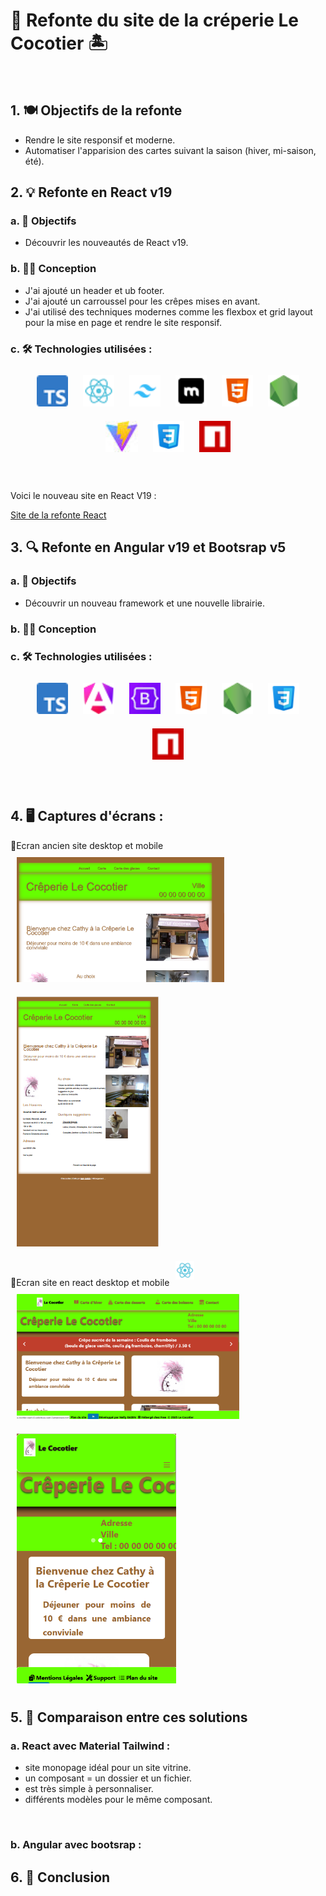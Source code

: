 # 🌴 Refonte du site de la créperie Le Cocotier 🏝️
<br />

## 1. 🍽️ Objectifs de la refonte

- Rendre le site responsif et moderne.<br />
- Automatiser l'apparision des cartes suivant la saison (hiver, mi-saison, été).


## 2. 💡 Refonte en React v19

### a. 🔭 Objectifs

- Découvrir les nouveautés de React v19.


### b. 👩‍💻 Conception

- J'ai ajouté un header et ub footer.
- J'ai ajouté un carroussel pour les crêpes mises en avant.
- J'ai utilisé des techniques modernes comme les flexbox et grid layout pour la mise en page et rendre le site responsif.

### c. 🛠️ Technologies utilisées : 
<div align="center"> 
<a href="https://www.typescriptlang.org/" target="_blank"><img style="margin: 10px" src="images/typescript.png" alt="TypeScript" title="TypeScript" height="50" /></a>
<a href="https://reactjs.org/" target="_blank"><img style="margin: 10px" src="images/react.png" alt="React" title="React" height="50" /></a>
<a href="https://www.tailwindcss.com/" target="_blank"><img style="margin: 10px" src="images/tailwindcss.png" alt="Tailwind CSS" title="Tailwind CSS" height="50" /></a>
<a href="https://www.material-tailwind.com/" target="_blank"><img style="margin: 10px" src="images/material-tailwind.png" alt="Materiel Tailwind" title="Materiel Tailwind" height="50" /></a>
<a href="https://en.wikipedia.org/wiki/HTML5" target="_blank"><img style="margin: 10px" src="images/html5.png" alt="HTML5" title="HTML5" height="50" /></a> 
<a href="https://nodejs.org/" target="_blank"><img style="margin: 10px" src="images/nodejs.png" alt="Node.js" title="Node.js" height="50" /></a>
<a href="https://vite.dev/" target="_blank"><img style="margin: 10px" src="images/vite.jpg" alt="Vite" title="Vite" height="50" /></a>
<a href="https://www.w3schools.com/css/" target="_blank"><img style="margin: 10px" src="images/css3.png" alt="CSS3" title="CSS3" height="50" /></a>
<a href="https://www.npmjs.com" target="_blank"><img style="margin: 10px" src="images/npm.png" alt="npm" height="50" title="npm" /></a> 
</div>
<br /><br />

Voici le nouveau site en React V19 :
  
<a href="http://le-cocotier-react.s3-website.eu-west-3.amazonaws.com/" target="_blank" title="Page de la refonte React">Site de la refonte React</a>


## 3. 🔍 Refonte en Angular v19 et Bootsrap v5

### a. 🔭 Objectifs

- Découvrir un nouveau framework et une nouvelle librairie.

### b. 👩‍💻 Conception


### c. 🛠️ Technologies utilisées : 
<div align="center"> 
<a href="https://www.typescriptlang.org/" target="_blank"><img style="margin: 10px" src="images/typescript.png" alt="TypeScript" title="TypeScript" height="50" /></a>
<a href="https://angular.dev/" target="_blank"><img style="margin: 10px" src="images/angular.png" alt="Angular" title="Angular" height="50" /></a>
<a href="https://getbootstrap.com/" target="_blank"><img style="margin: 10px" src="images/bootsrap.png" alt="Bootsrap" title="Bootsrap" height="50" /></a>
<a href="https://en.wikipedia.org/wiki/HTML5" target="_blank"><img style="margin: 10px" src="images/html5.png" alt="HTML5" title="HTML5" height="50" /></a> 
<a href="https://nodejs.org/" target="_blank"><img style="margin: 10px" src="images/nodejs.png" alt="Node.js" title="Node.js" height="50" /></a>
<a href="https://www.w3schools.com/css/" target="_blank"><img style="margin: 10px" src="images/css3.png" alt="CSS3" title="CSS3" height="50" /></a>
<a href="https://www.npmjs.com" target="_blank"><img style="margin: 10px" src="images/npm.png" alt="npm" height="50" title="npm" /></a> 
</div>
<br /><br />


## 4. 🖥️ Captures d'écrans : 
🎴Ecran ancien site desktop et mobile<br />
<img style="margin: 10px" src="images/ancien-site-cocotier.png" alt="ancien site desktop" title="ancien site desktop" height="200px" />
<img style="margin: 10px" src="images/ancien-site-cocotier-mobile.png" alt="ancien site modile" title="ancien site mobile" height="400px" />
<br />
🎴Ecran site en react desktop et mobile<a href="https://reactjs.org/" target="_blank"><img style="margin: 10px" src="images/react.png" alt="React" title="React" height="30" /></a><br />
<img style="margin: 10px" src="images/site-cocotier-react.png" alt="ancien site desktop" title="ancien site desktop" height="200px" />
<img style="margin: 10px" src="images/site-cocotier-react-mobile.png" alt="ancien site modile" title="ancien site mobile" height="400px" />
<br />


## 5. 📝 Comparaison entre ces solutions

### a. React avec Material Tailwind : 

- site monopage idéal pour un site vitrine.
- un composant = un dossier et un fichier.
- est très simple à personnaliser.
- différents modèles pour le même composant.
<br />  

### b. Angular avec bootsrap :



## 6. 🎯 Conclusion 

